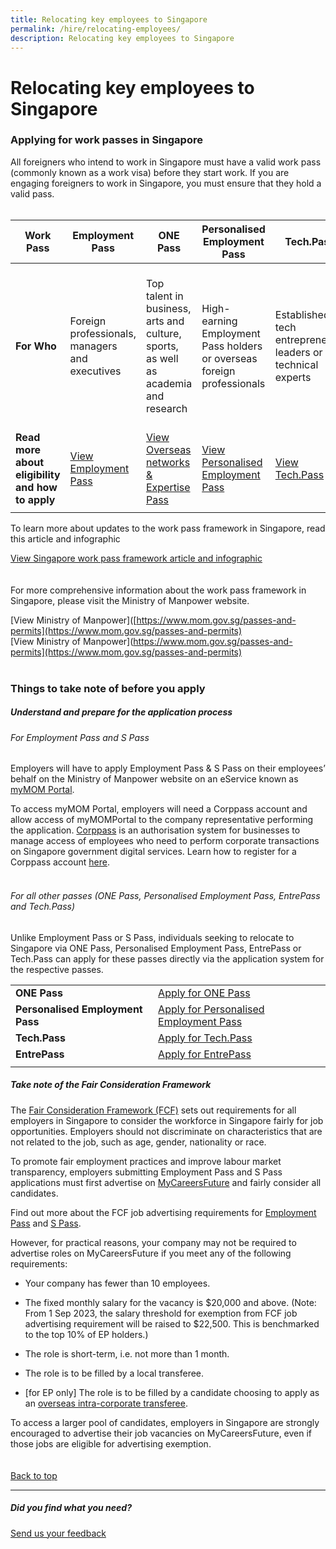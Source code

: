 ```yaml
---
title: Relocating key employees to Singapore
permalink: /hire/relocating-employees/
description: Relocating key employees to Singapore
---
```

# Relocating key employees to Singapore

### Applying for work passes in Singapore

All foreigners who intend to work in Singapore must have a valid work pass (commonly known as a work visa) before they start work. If you are engaging foreigners to work in Singapore, you must ensure that they hold a valid pass.
<br>
<br>

 | <b>Work Pass</b>|<b>Employment Pass</b> | <b>ONE Pass</b> | <b>Personalised Employment Pass</b>| <b>Tech.Pass</b> | <b>EntrePass</b> | <b>S Pass</b> |
| -------- | -------- | -------- | -------- | -------- | -------- | -------- |
| <b>For Who</b>     | Foreign professionals, managers and executives    | Top talent in business, arts and culture, sports, as well as academia and research    |High-earning Employment Pass holders or overseas foreign professionals    | Established tech entrepreneurs, leaders or technical experts     | Eligible foreign entrepreneurs who are keen to operate a business in Singapore that is venture-backed or possesses innovative technologies    |Skilled workers who meet the eligibility criteria    |
| <b>Read more about eligibility and how to apply</b>     | [View Employment Pass](https://www.mom.gov.sg/passes-and-permits/employment-pass )    | [View Overseas networks &amp; Expertise Pass](https://www.mom.gov.sg/passes-and-permits/overseas-networks-expertise-pass)    |[View Personalised Employment Pass](https://www.mom.gov.sg/passes-and-permits/personalised-employment-pass)    | [View Tech.Pass](https://www.edb.gov.sg/en/how-we-help/incentives-and-schemes/tech-pass.html)   |[View EntrePass](https://www.mom.gov.sg/passes-and-permits/entrepass) |[View S Pass](https://www.mom.gov.sg/passes-and-permits/s-pass) |
|  |  |  |  |  |  |  |



To learn more about updates to the work pass framework in Singapore, read this article and infographic<br>

[View Singapore work pass framework article and infographic](https://www.edb.gov.sg/en/business-insights/insights/looking-to-build-your-a-team-look-no-further-than-singapore.html)
<br>
<br>
<br>
For more comprehensive information about the work pass framework in Singapore, please visit the Ministry of Manpower website.<br>

[View Ministry of Manpower]([https://www.mom.gov.sg/passes-and-permits](https://www.mom.gov.sg/passes-and-permits)
<br>
[View Ministry of Manpower](https://www.mom.gov.sg/passes-and-permits](https://www.mom.gov.sg/passes-and-permits)
<br>
<br>

### Things to take note of before you apply
##### Understand and prepare for the application process

###### For Employment Pass and S Pass&nbsp;

Employers will have to apply Employment Pass &amp; S Pass on their employees’ behalf on the Ministry of Manpower website on an eService known as [myMOM Portal](https://www.mom.gov.sg/eservices/services/mymom-portal).&nbsp;

To access myMOM Portal, employers will need a Corppass account and allow access of myMOMPortal to the company representative performing the application. [Corppass](https://www.corppass.gov.sg/) is an authorisation system for businesses to manage access of employees who need to perform corporate transactions on Singapore government digital services. Learn how to register for a Corppass account [here](https://www.corppass.gov.sg/corppass/common/findoutmore).&nbsp;
<br>
<br>

###### For all other passes (ONE Pass, Personalised Employment Pass, EntrePass and Tech.Pass)&nbsp;&nbsp;

Unlike Employment Pass or S Pass, individuals seeking to relocate to Singapore via ONE Pass, Personalised Employment Pass, EntrePass or Tech.Pass can apply for these passes directly via the application system for the respective passes.
<br>


|  |  | 
| -------- | -------- | 
| <b>ONE Pass</b>    | [Apply for ONE Pass](https://service2.mom.gov.sg/workpass/op/new/application) |
| <b>Personalised Employment Pass</b>    | [Apply for Personalised Employment Pass](https://www.mom.gov.sg/passes-and-permits/personalised-employment-pass/apply-for-a-pass#submit-an-application)    |
| <b>Tech.Pass</b>     | [Apply for Tech.Pass](https://www.edb.gov.sg/en/how-we-help/incentives-and-schemes/tech-pass.html)    |
| <b>EntrePass</b>   | [Apply for EntrePass](https://www.mom.gov.sg/passes-and-permits/entrepass/apply-for-a-pass#submit-an-application)   |
|||

##### Take note of the Fair Consideration Framework&nbsp;&nbsp;

The [Fair Consideration Framework (FCF)](https://www.mom.gov.sg/employment-practices/fair-consideration-framework) sets out requirements for all employers in Singapore to consider the workforce in Singapore fairly for job opportunities. Employers should not discriminate on characteristics that are not related to the job, such as age, gender, nationality or race.&nbsp;

To promote fair employment practices and improve labour market transparency, employers submitting Employment Pass and S Pass applications must first advertise on [MyCareersFuture](https://www.mycareersfuture.gov.sg/) and fairly consider all candidates.&nbsp;

Find out more about the FCF job advertising requirements for [Employment Pass](https://www.mom.gov.sg/passes-and-permits/employment-pass/consider-all-candidates-fairly) and [S Pass](https://www.mom.gov.sg/passes-and-permits/s-pass/consider-all-candidates-fairly).&nbsp;

However, for practical reasons, your company may not be required to advertise roles on MyCareersFuture if you meet any of the following requirements:&nbsp;

*   Your company has fewer than 10 employees.&nbsp;
    
*   The fixed monthly salary for the vacancy is $20,000 and above. (Note: From 1 Sep 2023, the salary threshold for exemption from FCF job advertising requirement will be raised to $22,500. This is benchmarked to the top 10% of EP holders.)&nbsp;
    
*   The role is short-term, i.e. not more than 1 month.&nbsp;
    
*   The role is to be filled by a local transferee.&nbsp;
    

*   \[for EP only\] The role is to be filled by a candidate choosing to apply as an [overseas intra-corporate transferee](https://www.mom.gov.sg/faq/fair-consideration-framework/can-a-job-be-exempted-from-the-advertising-requirement-if-it-will-be-filled-by-an-intra-corporate-transferee-ict).&nbsp;

To access a larger pool of candidates, employers in Singapore are strongly encouraged to advertise their job vacancies on MyCareersFuture, even if those jobs are eligible for advertising exemption.
<br>
<br>
<br>
[Back to top](#typical-work-passes-for-business-activities)
<br>
<hr>

##### Did you find what you need?
[Send us your feedback](https://form.gov.sg/642693623cb98f001239be0d)